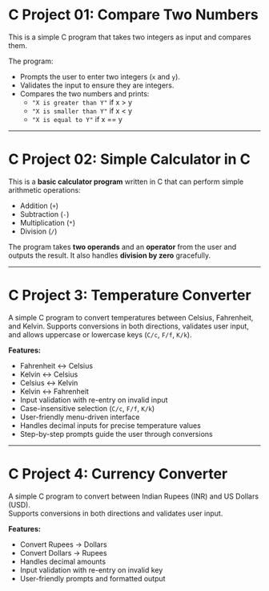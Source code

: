 # C Project 01: Compare Two Numbers

This is a simple C program that takes two integers as input and compares them.

The program:

- Prompts the user to enter two integers (`x` and `y`).
- Validates the input to ensure they are integers.
- Compares the two numbers and prints:
  - `"X is greater than Y"` if x > y
  - `"X is smaller than Y"` if x < y
  - `"X is equal to Y"` if x == y
---
# C Project 02: Simple Calculator in C

This is a **basic calculator program** written in C that can perform simple arithmetic operations:

- Addition (`+`)
- Subtraction (`-`)
- Multiplication (`*`)
- Division (`/`)

The program takes **two operands** and an **operator** from the user and outputs the result. It also handles **division by zero** gracefully.

---
# C Project 3: Temperature Converter

A simple C program to convert temperatures between Celsius, Fahrenheit, and Kelvin. Supports conversions in both directions, validates user input, and allows uppercase or lowercase keys (`C/c`, `F/f`, `K/k`).  

**Features:**  
- Fahrenheit ↔ Celsius  
- Kelvin ↔ Celsius  
- Celsius ↔ Kelvin  
- Kelvin ↔ Fahrenheit  
- Input validation with re-entry on invalid input
- Case-insensitive selection (`C/c`, `F/f`, `K/k`)  
- User-friendly menu-driven interface  
- Handles decimal inputs for precise temperature values  
- Step-by-step prompts guide the user through conversions
 ---
 # C Project 4: Currency Converter

A simple C program to convert between Indian Rupees (INR) and US Dollars (USD).  
Supports conversions in both directions and validates user input.

**Features:**  
- Convert Rupees → Dollars  
- Convert Dollars → Rupees  
- Handles decimal amounts  
- Input validation with re-entry on invalid key  
- User-friendly prompts and formatted output 




  
